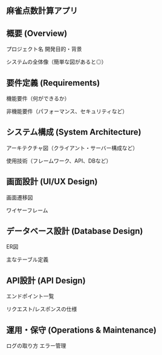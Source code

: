 ## 麻雀点数計算アプリ

## 概要 (Overview)
プロジェクト名
開発目的・背景

システムの全体像（簡単な図があると◎）
## 要件定義 (Requirements)

機能要件（何ができるか）

非機能要件（パフォーマンス、セキュリティなど）
## システム構成 (System Architecture)
アーキテクチャ図（クライアント・サーバー構成など）

使用技術（フレームワーク、API、DBなど）
## 画面設計 (UI/UX Design)
画面遷移図

ワイヤーフレーム
## データベース設計 (Database Design)
ER図

主なテーブル定義
## API設計 (API Design)
エンドポイント一覧

リクエスト/レスポンスの仕様
## 運用・保守 (Operations & Maintenance)
ログの取り方
エラー管理